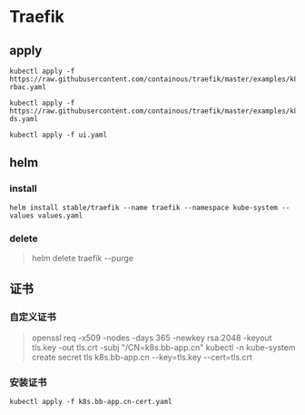 # Traefik

## apply

```shell
kubectl apply -f https://raw.githubusercontent.com/containous/traefik/master/examples/k8s/traefik-rbac.yaml

kubectl apply -f https://raw.githubusercontent.com/containous/traefik/master/examples/k8s/traefik-ds.yaml

kubectl apply -f ui.yaml
```

## helm

### install

```shell
helm install stable/traefik --name traefik --namespace kube-system --values values.yaml
```

### delete

> helm delete traefik --purge

## 证书

### 自定义证书

> openssl req -x509 -nodes -days 365 -newkey rsa:2048 -keyout tls.key -out tls.crt -subj "/CN=k8s.bb-app.cn"
> kubectl -n kube-system create secret tls k8s.bb-app.cn --key=tls.key --cert=tls.crt

### 安装证书

```shell
kubectl apply -f k8s.bb-app.cn-cert.yaml
```